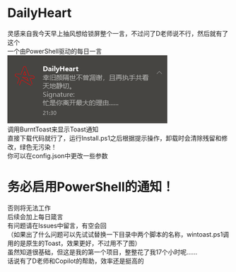 # DailyHeart
灵感来自我今天早上抽风想给锁屏整个一言，不过问了D老师说不行，然后就有了这个<br>
一个由PowerShell驱动的每日一言<br>
![预览](https://github.com/Ae2autumn/DailyHeart/blob/main/jp%2039.png?raw=true "预览")<br>
调用BurntToast来显示Toast通知<br>
直接下载代码就行了，运行Install.ps1之后根据提示操作，卸载时会清除残留和修改，绿色无污染！<br>
你可以在config.json中更改一些参数
# 务必启用PowerShell的通知！
否则将无法工作<br>
后续会加上每日箴言<br>
有问题请在Issues中留言，有空会回<br>
（如果出了什么问题可以先试试替换一下目录中两个脚本的名称，wintoast.ps1调用的是原生的Toast，效果更好，不过用不了图）<br>
虽然知道很基础，但这是我的第一个项目，整整花了我17个小时呢......<br>
话说有了D老师和Copilot的帮助，效率还是挺高的
